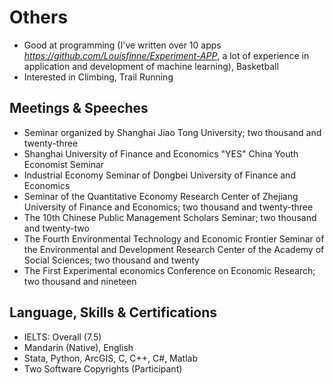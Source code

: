 
# Others 
- Good at programming (I've written over 10 apps *https://github.com/Louisfinne/Experiment-APP*, a lot of experience in application and development of machine learning), Basketball
- Interested in Climbing, Trail Running

## Meetings & Speeches
- Seminar organized by Shanghai Jiao Tong University; two thousand and twenty-three
- Shanghai University of Finance and Economics "YES" China Youth Economist Seminar
- Industrial Economy Seminar of Dongbei University of Finance and Economics
- Seminar of the Quantitative Economy Research Center of Zhejiang University of Finance and Economics; two thousand and twenty-three
- The 10th Chinese Public Management Scholars Seminar; two thousand and twenty-two
- The Fourth Environmental Technology and Economic Frontier Seminar of the Environmental and Development Research Center of the Academy of Social Sciences; two thousand and twenty
- The First Experimental economics Conference on Economic Research; two thousand and nineteen

## Language, Skills & Certifications   

- IELTS: Overall (7.5) 
- Mandarin (Native), English 
- Stata, Python, ArcGIS, C, C++, C#, Matlab 
- Two Software Copyrights (Participant) 
